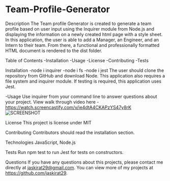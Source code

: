 # Team-Profile-Generator
Description
The Team profile Generator is created to generate a team profile based on user input using the Inquirer module from Node.js and displaying the information on a newly created html page with a style sheet. In this application, the user is able to add a Manager, an Engineer, and an Intern to their team. From there, a functional and professionally formatted HTML document is rendered to the dist folder.

Table of Contents
-Installation
-Usage
-License
-Contributing
-Tests

Installation
-node i inquirer
-node i fs 
-node i jest
The user should clone the repository from GitHub and download Node. This application also requires a file system and inquirer module. If testing is required, this application uses Jest.

-Usage
Use inquirer from your command line to answer questions about your project. View walk through video here
-https://watch.screencastify.com/v/ie4dtA4CKAPzYS47y8rK
![SCREENSHOT](https://user-images.githubusercontent.com/114631240/208318895-00a25dac-0525-4222-b8f0-eeadaf97fbbd.jpeg)

License
This project is license under MIT

Contributing
Contributors should read the installation section.

Technologies
JavaScript, Node.js

Tests
Run npm test to run Jest for tests on constructors.

Questions
If you have any questions about this projects, please contact me directly at jaskirat29@gmail.com. You can view more of my projects at https://github.com/jaskirat29.